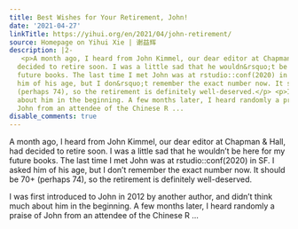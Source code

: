 ```yaml
---
title: Best Wishes for Your Retirement, John!
date: '2021-04-27'
linkTitle: https://yihui.org/en/2021/04/john-retirement/
source: Homepage on Yihui Xie | 谢益辉
description: |2-
   <p>A month ago, I heard from John Kimmel, our dear editor at Chapman &amp; Hall, had
  decided to retire soon. I was a little sad that he wouldn&rsquo;t be here for my
  future books. The last time I met John was at rstudio::conf(2020) in SF. I asked
  him of his age, but I don&rsquo;t remember the exact number now. It should be 70+
  (perhaps 74), so the retirement is definitely well-deserved.</p> <p>I was first introduced to John in 2012 by another author, and didn&rsquo;t think much
  about him in the beginning. A few months later, I heard randomly a praise of
  John from an attendee of the Chinese R ...
disable_comments: true
---
```

 <p>A month ago, I heard from John Kimmel, our dear editor at Chapman &amp; Hall, had
decided to retire soon. I was a little sad that he wouldn&rsquo;t be here for my
future books. The last time I met John was at rstudio::conf(2020) in SF. I asked
him of his age, but I don&rsquo;t remember the exact number now. It should be 70+
(perhaps 74), so the retirement is definitely well-deserved.</p> <p>I was first introduced to John in 2012 by another author, and didn&rsquo;t think much
about him in the beginning. A few months later, I heard randomly a praise of
John from an attendee of the Chinese R ...